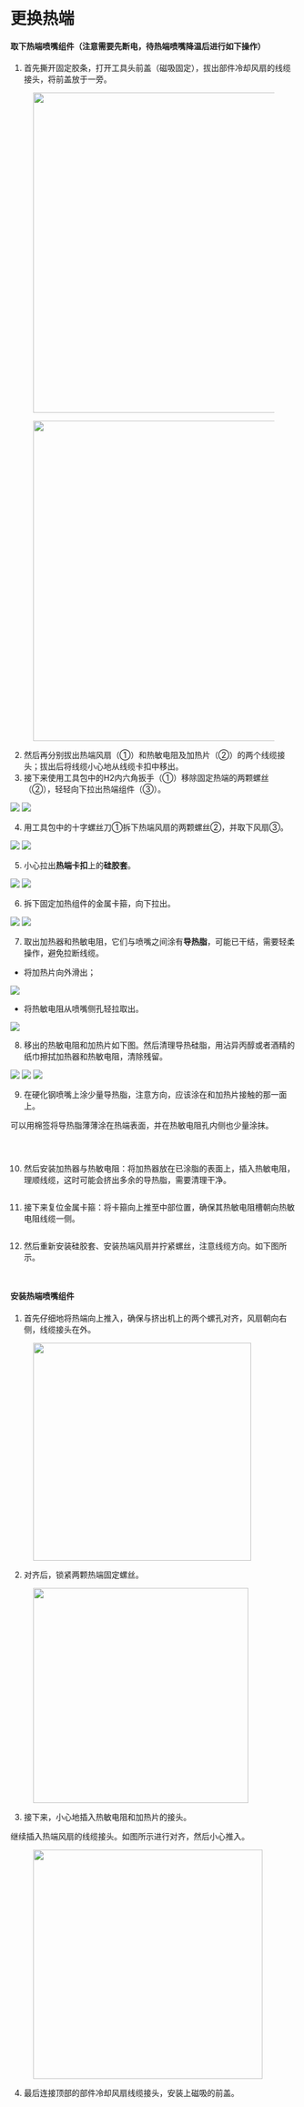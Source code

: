 # 更换热端

#### **取下热端喷嘴组件（注意需要先断电，待热端喷嘴降温后进行如下操作）**

1. 首先撕开固定胶条，打开工具头前盖（磁吸固定），拔出部件冷却风扇的线缆接头，将前盖放于一旁。

<figure><img src="../../../../.gitbook/assets/image (51).png" alt="" width="563"><figcaption></figcaption></figure>

<figure><img src="../../../../.gitbook/assets/image (54).png" alt="" width="563"><figcaption></figcaption></figure>

2. 然后再分别拔出热端风扇（①）和热敏电阻及加热片（②）的两个线缆接头；拔出后将线缆小心地从线缆卡扣中移出。
3. 接下来使用工具包中的H2内六角扳手（①）移除固定热端的两颗螺丝（②），轻轻向下拉出热端组件（③）。

![](<../../../../.gitbook/assets/6 (5).png>) ![](<../../../../.gitbook/assets/7 (1) (1).png>)

4. 用工具包中的十字螺丝刀①拆下热端风扇的两颗螺丝②，并取下风扇③。

![](<../../../../.gitbook/assets/8 (1).jpeg>) ![](<../../../../.gitbook/assets/9 (2).png>)

5. 小心拉出**热端卡扣**上的**硅胶套**。

![](<../../../../.gitbook/assets/10 (1).jpeg>) ![](../../../../.gitbook/assets/11.jpeg)

6. 拆下固定加热组件的金属卡箍，向下拉出。

![](../../../../.gitbook/assets/12.jpeg) ![](../../../../.gitbook/assets/13.jpeg)

7. 取出加热器和热敏电阻，它们与喷嘴之间涂有**导热脂**，可能已干结，需要轻柔操作，避免拉断线缆。

* 将加热片向外滑出；

![](../../../../.gitbook/assets/14.jpeg)

* 将热敏电阻从喷嘴侧孔轻拉取出。

![](../../../../.gitbook/assets/15.jpeg)

8. 移出的热敏电阻和加热片如下图。然后清理导热硅脂，用沾异丙醇或者酒精的纸巾擦拭加热器和热敏电阻，清除残留。

![](../../../../.gitbook/assets/16.jpeg) ![](../../../../.gitbook/assets/17.jpeg) ![](../../../../.gitbook/assets/18.jpeg)

9. 在硬化钢喷嘴上涂少量导热脂，注意方向，应该涂在和加热片接触的那一面上。

可以用棉签将导热脂薄薄涂在热端表面，并在热敏电阻孔内侧也少量涂抹。

<div><figure><img src="../../../../.gitbook/assets/图片3 (1).png" alt=""><figcaption></figcaption></figure> <figure><img src="../../../../.gitbook/assets/图片4 (1).png" alt=""><figcaption></figcaption></figure> <figure><img src="../../../../.gitbook/assets/图片5.png" alt=""><figcaption></figcaption></figure></div>

10. 然后安装加热器与热敏电阻：将加热器放在已涂脂的表面上，插入热敏电阻，理顺线缆，这时可能会挤出多余的导热脂，需要清理干净。

<figure><img src="../../../../.gitbook/assets/图片6.png" alt=""><figcaption></figcaption></figure>

11. 接下来复位金属卡箍：将卡箍向上推至中部位置，确保其热敏电阻槽朝向热敏电阻线缆一侧。

<figure><img src="../../../../.gitbook/assets/图片7.png" alt=""><figcaption></figcaption></figure>

12. 然后重新安装硅胶套、安装热端风扇并拧紧螺丝，注意线缆方向。如下图所示。

<div><figure><img src="../../../../.gitbook/assets/图片8.png" alt=""><figcaption></figcaption></figure> <figure><img src="../../../../.gitbook/assets/图片9.png" alt=""><figcaption></figcaption></figure></div>

#### **安装热端喷嘴组件**

1. 首先仔细地将热端向上推入，确保与挤出机上的两个螺孔对齐，风扇朝向右侧，线缆接头在外。

<figure><img src="../../../../.gitbook/assets/图片10 (1).png" alt="" width="383"><figcaption></figcaption></figure>

2. 对齐后，锁紧两颗热端固定螺丝。

<figure><img src="../../../../.gitbook/assets/图片11.png" alt="" width="378"><figcaption></figcaption></figure>

3. 接下来，小心地插入热敏电阻和加热片的接头。

继续插入热端风扇的线缆接头。如图所示进行对齐，然后小心推入。

<figure><img src="../../../../.gitbook/assets/图片12.png" alt="" width="403"><figcaption></figcaption></figure>

4. 最后连接顶部的部件冷却风扇线缆接头，安装上磁吸的前盖。
